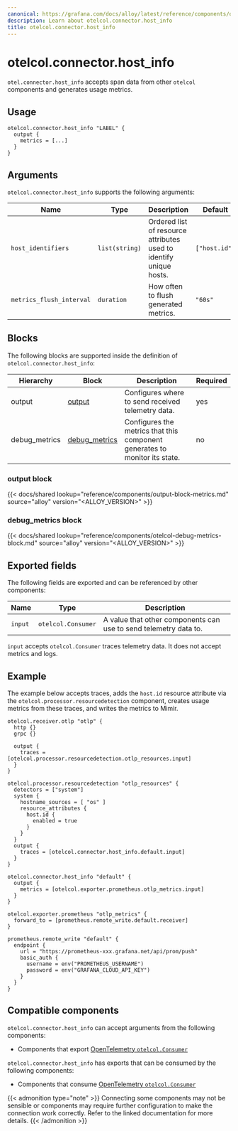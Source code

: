 ```yaml
---
canonical: https://grafana.com/docs/alloy/latest/reference/components/otelcol.connector.host_info/
description: Learn about otelcol.connector.host_info
title: otelcol.connector.host_info
---
```


# otelcol.connector.host_info

`otel.connector.host_info` accepts span data from other `otelcol` components and generates usage metrics.

## Usage

```alloy
otelcol.connector.host_info "LABEL" {
  output {
    metrics = [...]
  }
}
```

## Arguments

`otelcol.connector.host_info` supports the following arguments:

| Name                     | Type           | Description                                                        | Default       | Required |
| ------------------------ | -------------- | ------------------------------------------------------------------ | ------------- | -------- |
| `host_identifiers`       | `list(string)` | Ordered list of resource attributes used to identify unique hosts. | `["host.id"]` | no       |
| `metrics_flush_interval` | `duration`     | How often to flush generated metrics.                              | `"60s"`       | no       |

## Blocks

The following blocks are supported inside the definition of
`otelcol.connector.host_info`:

| Hierarchy | Block      | Description                                       | Required |
| --------- | ---------- | ------------------------------------------------- | -------- |
| output    | [output][] | Configures where to send received telemetry data. | yes      |
debug_metrics                        | [debug_metrics][] | Configures the metrics that this component generates to monitor its state. | no

[output]: #output-block
[debug_metrics]: #debug_metrics-block

### output block

{{< docs/shared lookup="reference/components/output-block-metrics.md" source="alloy" version="<ALLOY_VERSION>" >}}

### debug_metrics block

{{< docs/shared lookup="reference/components/otelcol-debug-metrics-block.md" source="alloy" version="<ALLOY_VERSION>" >}}

## Exported fields

The following fields are exported and can be referenced by other components:

| Name    | Type               | Description                                                      |
| ------- | ------------------ | ---------------------------------------------------------------- |
| `input` | `otelcol.Consumer` | A value that other components can use to send telemetry data to. |

`input` accepts `otelcol.Consumer` traces telemetry data. It does not accept metrics and logs.

## Example

The example below accepts traces, adds the `host.id` resource attribute via the `otelcol.processor.resourcedetection` component,
creates usage metrics from these traces, and writes the metrics to Mimir.

```alloy
otelcol.receiver.otlp "otlp" {
  http {}
  grpc {}

  output {
    traces = [otelcol.processor.resourcedetection.otlp_resources.input]
  }
}

otelcol.processor.resourcedetection "otlp_resources" {
  detectors = ["system"]
  system {
    hostname_sources = [ "os" ]
    resource_attributes {
      host.id {
        enabled = true
      }
    }
  }
  output {
    traces = [otelcol.connector.host_info.default.input]
  }
}

otelcol.connector.host_info "default" {
  output {
    metrics = [otelcol.exporter.prometheus.otlp_metrics.input]
  }
}

otelcol.exporter.prometheus "otlp_metrics" {
  forward_to = [prometheus.remote_write.default.receiver]
}

prometheus.remote_write "default" {
  endpoint {
    url = "https://prometheus-xxx.grafana.net/api/prom/push"
    basic_auth {
      username = env("PROMETHEUS_USERNAME")
      password = env("GRAFANA_CLOUD_API_KEY")
    }
  }
}
```

<!-- START GENERATED COMPATIBLE COMPONENTS -->

## Compatible components

`otelcol.connector.host_info` can accept arguments from the following components:

- Components that export [OpenTelemetry `otelcol.Consumer`](../../compatibility/#opentelemetry-otelcolconsumer-exporters)

`otelcol.connector.host_info` has exports that can be consumed by the following components:

- Components that consume [OpenTelemetry `otelcol.Consumer`](../../compatibility/#opentelemetry-otelcolconsumer-consumers)

{{< admonition type="note" >}}
Connecting some components may not be sensible or components may require further configuration to make the connection work correctly.
Refer to the linked documentation for more details.
{{< /admonition >}}

<!-- END GENERATED COMPATIBLE COMPONENTS -->
